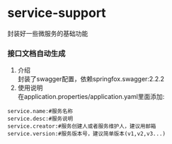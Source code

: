 # service-support

封装好一些微服务的基础功能

### 接口文档自动生成
1. 介绍  
封装了swagger配置，依赖springfox.swagger:2.2.2
2. 使用说明  
在application.properties/application.yaml里面添加:  
```
service.name:#服务名称  
service.desc:#服务说明  
service.creator:#服务创建人或者服务维护人，建议用邮箱  
service.version:#服务版本号，建议简单版本(v1,v2,v3...)  
```
